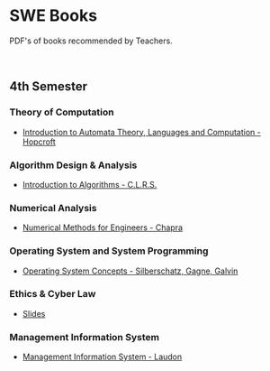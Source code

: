# SWE Books

PDF's of books recommended by Teachers.

<br>

## 4th Semester
### Theory of Computation
- [Introduction to Automata Theory, Languages and Computation - Hopcroft](/4thSemester/SWE227_TheoryOfComputation/Books/Hopcroft-Introduction_to_Automata_Theory.pdf)

### Algorithm Design & Analysis
- [Introduction to Algorithms - C.L.R.S.](/4thSemester/SWE229_AlgorithmDesign%26Analysis/Books/Introduction_to_Algorithms_3E.pdf)

### Numerical Analysis
- [Numerical Methods for Engineers - Chapra](/4thSemester/SWE231_NumericalAnalysis/Books/Numerical_Methods_for_Engineers_6E.pdf)

### Operating System and System Programming
- [Operating System Concepts - Silberschatz, Gagne, Galvin](/4thSemester/SWE233_OperatingSystem%26SystemProgramming/Books/Operating_System_Concepts_10E.pdf)

### Ethics & Cyber Law
- [Slides](/4thSemester/SWE235_Ethics%26CyberLaw/Resource)

### Management Information System
- [Management Information System - Laudon](/4thSemester/SWE237_ManagementInformationSystem/Books/Laudon_Management_Information_Systems_13E.pdf)